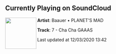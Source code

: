 ## Currently Playing on SoundCloud

[<img align="left" width="100" src="https://i1.sndcdn.com/artworks-Tc5ptCnyqgmGOqPp-kICXew-t50x50.jpg">](https://soundcloud.com/baauer/boptape7?in=baauer/sets/the-boptape)

**Artist**: Baauer • PLANET'S MAD 

**Track**: 7 - Cha Cha GAAAS

Last updated at 12/03/2020 13:42
